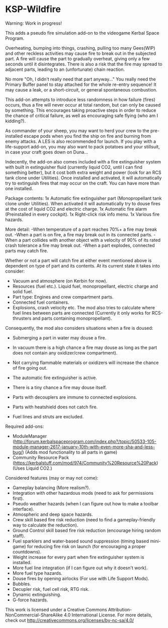 # KSP-Wildfire

Warning: Work in progress!

This adds a pseudo fire simulation add-on to the videogame Kerbal Space Program.

Overheating, bumping into things, crashing, pulling too many Gees(WIP) and other reckless activities may cause fire to break out in the subjected part. A fire will cause the part to gradually overheat, giving only a few seconds until it disintegrates. There is also a risk that the fire may spread to adjacent parts, leading to an (unfortunate) chain reaction.

No more "Oh, I didn't really need that part anyway..." You really need the Primary Buffer panel to stay attached for the whole re-entry sequence! It may cause a leak, or a short-circuit, or general spontaneous combustion.

This add-on attempts to introduce less randomness in how failure (fires) occurs, thus a fire will never occur at total random, but can only be caused by something. This encourages taking proactive steps in order to reduce the chance of critical failure, as well as encouraging safe flying (who am I kidding?). 

As commander of your sheep, you may want to herd your crew to the pre-installed escape pods when you find the ship on fire and burning from enemy attacks. A LES is also recommended for launch. If you play with a life-support add-on, you may also want to pack potatoes and your stillsuit, in case your craft goes down on Duna...

Indecently, the add-on also comes included with a fire extinguisher system with built in extinguisher fluid (currently liquid CO2, until I can find something better), but it cost both extra weight and power (look for an RCS tank clone under Utilities). Once installed and activated, it will automatically try to extinguish fires that may occur on the craft. You can have more than one installed.


Package contents:
1x Automatic fire extinguisher part (Monopropellant tank clone under Utilities). When activated it will automatically try to douse fires at the cost of liquid CO2 and electric charge.
1x Automatic fire alarm (Preinstalled in every cockpit).
1x Right-click risk info menu.
1x Various fire hazards.


More detail:
-When temperature of a part reaches 70%+ a fire may break out.
-When a part is on fire, a fire may break out in its connected parts.
-When a part collides with another object with a velocity of 90% of its rated crash tolerance a fire may break out.
-When a part explodes, connected parts may catch fire.

Whether or not a part will catch fire at either event mentioned above is dependent on type of part and its contents. At its current state it takes into consider:
- Vacuum and atmosphere (on Kerbin for now).
- Resources (fuel etc.). Liquid fuel, monopropellant, electric charge and solid fuel.
- Part type: Engines and crew compartment parts.
- Connected fuel containers.
- Explosions, crash velocity etc.
The mod also tries to calculate where fuel lines between parts are connected (Currently it only works for RCS-thrusters and parts containing monopropellant).

Consequently, the mod also considers situations when a fire is doused:
- Submerging a part in water may douse a fire.
- In vacuum there is a high chance a fire may douse as long as the part does not contain any oxidizer/crew compartment).
- Not carrying flammable materials or oxidizers will increase the chance of fire going out.
- The automatic fire extinguisher is active.
- There is a tiny chance a fire may douse itself.

- Parts with decouplers are immune to connected explosions.
- Parts with heatshield does not catch fire.
- Fuel lines and struts are excluded.


Required add-ons:
- ModuleManager (http://forum.kerbalspaceprogram.com/index.php?/topic/50533-105-module-manager-2617-january-10th-with-even-more-sha-and-less-bug/) (Adds mod functionality to all parts in game)
- Community Resource Pack (https://kerbalstuff.com/mod/974/Community%20Resource%20Pack) (Uses Liquid CO2.)


Considered features (may or may not come):
- Gameplay balancing (More realism?).
- Integration with other hazardous mods (need to ask for permissions first).
- Pseudo weather hazards (when I can figure out how to make a toolbar interface).
- Atmospheric and deep space hazards.
- Crew skill based fire risk reduction (need to find a gameplay-friendly way to calculate the reduction).
- Ground Control skill based fire risk reduction (encourage hiring random staff).
- Fuel sparklers and water-based sound suppression (timing based mini-game) for reducing fire risk on launch (for encouraging a proper     countdowns).
- Weight increase for every part when fire extinguisher system is installed.
- More fuel line integration (if I can figure out why it doesn't work).
- More fuel type hazards.
- Douse fires by opening airlocks (For use with Life Support Mods).
- Bubbles.
- Decupler risk, fuel cell risk, RTG risk.
- Dynamic extinguishing.
- G-force hazards.

This work is licensed under a Creative Commons Attribution-NonCommercial-ShareAlike 4.0 International License.
For more details, check out http://creativecommons.org/licenses/by-nc-sa/4.0/
